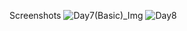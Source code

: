 Screenshots
![Day7(Basic)_Img](https://github.com/Tanushree-Panda/AndroidDev/assets/173763110/daec00fd-b5e8-422b-9329-7d9b6cc60436)
![Day8](https://github.com/Tanushree-Panda/AndroidDev/assets/173763110/7a0d770c-764c-4836-a9fa-c25adfe7aa8b)
